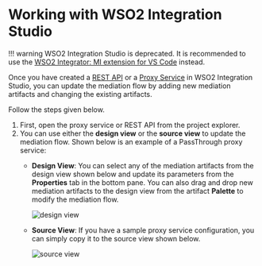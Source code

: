 # Working with WSO2 Integration Studio

!!! warning
    WSO2 Integration Studio is deprecated. It is recommended to use the [WSO2 Integrator: MI extension for VS Code]({{base_path}}/develop/mi-for-vscode/mi-for-vscode-overview/) instead.

Once you have created a [REST API]({{base_path}}/develop/creating-artifacts/creating-an-api) or a [Proxy Service]({{base_path}}/develop/creating-artifacts/creating-a-proxy-service) in WSO2 Integration Studio, you can update the mediation flow by adding new mediation artifacts and changing the existing artifacts.

Follow the steps given below.

1.  First, open the proxy service or REST API from the project explorer.
2.  You can use either the **design view** or the **source view** to update the mediation flow. Shown below is an example of a PassThrough proxy service:
    -   **Design View**:
        You can select any of the mediation artifacts from the design view shown below and update its parameters from the **Properties** tab in the bottom pane. You can also drag and drop new mediation artifacts to the design view from the artifact **Palette** to modify the mediation flow.

        ![design view]({{base_path}}/assets/img/integrate/design-workflow/design-view.png)

    -   **Source View**:
        If you have a sample proxy service configuration, you can simply copy it to the source view shown below.

        ![source view]({{base_path}}/assets/img/integrate/design-workflow/source-view.png)